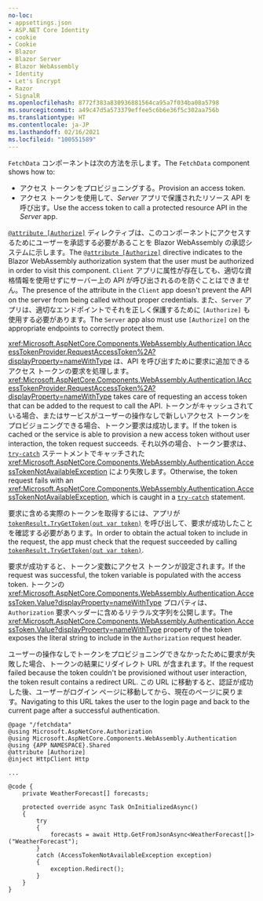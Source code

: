 ```yaml
---
no-loc:
- appsettings.json
- ASP.NET Core Identity
- cookie
- Cookie
- Blazor
- Blazor Server
- Blazor WebAssembly
- Identity
- Let's Encrypt
- Razor
- SignalR
ms.openlocfilehash: 8772f383a830936881564ca95a7f034ba08a5798
ms.sourcegitcommit: a49c47d5a573379effee5c6b6e36f5c302aa756b
ms.translationtype: HT
ms.contentlocale: ja-JP
ms.lasthandoff: 02/16/2021
ms.locfileid: "100551589"
---
```

<span data-ttu-id="35ab5-101">`FetchData` コンポーネントは次の方法を示します。</span><span class="sxs-lookup"><span data-stu-id="35ab5-101">The `FetchData` component shows how to:</span></span>

* <span data-ttu-id="35ab5-102">アクセス トークンをプロビジョニングする。</span><span class="sxs-lookup"><span data-stu-id="35ab5-102">Provision an access token.</span></span>
* <span data-ttu-id="35ab5-103">アクセス トークンを使用して、*Server* アプリで保護されたリソース API を呼び出す。</span><span class="sxs-lookup"><span data-stu-id="35ab5-103">Use the access token to call a protected resource API in the *Server* app.</span></span>

<span data-ttu-id="35ab5-104">[`@attribute [Authorize]`](xref:mvc/views/razor#attribute) ディレクティブは、このコンポーネントにアクセスするためにユーザーを承認する必要があることを Blazor WebAssembly の承認システムに示します。</span><span class="sxs-lookup"><span data-stu-id="35ab5-104">The [`@attribute [Authorize]`](xref:mvc/views/razor#attribute) directive indicates to the Blazor WebAssembly authorization system that the user must be authorized in order to visit this component.</span></span> <span data-ttu-id="35ab5-105">`Client` アプリに属性が存在しても、適切な資格情報を使用せずにサーバー上の API が呼び出されるのを防ぐことはできません。</span><span class="sxs-lookup"><span data-stu-id="35ab5-105">The presence of the attribute in the `Client` app doesn't prevent the API on the server from being called without proper credentials.</span></span> <span data-ttu-id="35ab5-106">また、`Server` アプリは、適切なエンドポイントでそれを正しく保護するために `[Authorize]` も使用する必要があります。</span><span class="sxs-lookup"><span data-stu-id="35ab5-106">The `Server` app also must use `[Authorize]` on the appropriate endpoints to correctly protect them.</span></span>

<span data-ttu-id="35ab5-107"><xref:Microsoft.AspNetCore.Components.WebAssembly.Authentication.IAccessTokenProvider.RequestAccessToken%2A?displayProperty=nameWithType> は、API を呼び出すために要求に追加できるアクセス トークンの要求を処理します。</span><span class="sxs-lookup"><span data-stu-id="35ab5-107"><xref:Microsoft.AspNetCore.Components.WebAssembly.Authentication.IAccessTokenProvider.RequestAccessToken%2A?displayProperty=nameWithType> takes care of requesting an access token that can be added to the request to call the API.</span></span> <span data-ttu-id="35ab5-108">トークンがキャッシュされている場合、またはサービスがユーザーの操作なしで新しいアクセス トークンをプロビジョニングできる場合、トークン要求は成功します。</span><span class="sxs-lookup"><span data-stu-id="35ab5-108">If the token is cached or the service is able to provision a new access token without user interaction, the token request succeeds.</span></span> <span data-ttu-id="35ab5-109">それ以外の場合、トークン要求は、[`try-catch`](/dotnet/csharp/language-reference/keywords/try-catch) ステートメントでキャッチされた <xref:Microsoft.AspNetCore.Components.WebAssembly.Authentication.AccessTokenNotAvailableException> により失敗します。</span><span class="sxs-lookup"><span data-stu-id="35ab5-109">Otherwise, the token request fails with an <xref:Microsoft.AspNetCore.Components.WebAssembly.Authentication.AccessTokenNotAvailableException>, which is caught in a [`try-catch`](/dotnet/csharp/language-reference/keywords/try-catch) statement.</span></span>

<span data-ttu-id="35ab5-110">要求に含める実際のトークンを取得するには、アプリが [`tokenResult.TryGetToken(out var token)`](xref:Microsoft.AspNetCore.Components.WebAssembly.Authentication.AccessTokenResult.TryGetToken%2A) を呼び出して、要求が成功したことを確認する必要があります。</span><span class="sxs-lookup"><span data-stu-id="35ab5-110">In order to obtain the actual token to include in the request, the app must check that the request succeeded by calling [`tokenResult.TryGetToken(out var token)`](xref:Microsoft.AspNetCore.Components.WebAssembly.Authentication.AccessTokenResult.TryGetToken%2A).</span></span>

<span data-ttu-id="35ab5-111">要求が成功すると、トークン変数にアクセス トークンが設定されます。</span><span class="sxs-lookup"><span data-stu-id="35ab5-111">If the request was successful, the token variable is populated with the access token.</span></span> <span data-ttu-id="35ab5-112">トークンの <xref:Microsoft.AspNetCore.Components.WebAssembly.Authentication.AccessToken.Value?displayProperty=nameWithType> プロパティは、`Authorization` 要求ヘッダーに含めるリテラル文字列を公開します。</span><span class="sxs-lookup"><span data-stu-id="35ab5-112">The <xref:Microsoft.AspNetCore.Components.WebAssembly.Authentication.AccessToken.Value?displayProperty=nameWithType> property of the token exposes the literal string to include in the `Authorization` request header.</span></span>

<span data-ttu-id="35ab5-113">ユーザーの操作なしでトークンをプロビジョニングできなかったために要求が失敗した場合、トークンの結果にリダイレクト URL が含まれます。</span><span class="sxs-lookup"><span data-stu-id="35ab5-113">If the request failed because the token couldn't be provisioned without user interaction, the token result contains a redirect URL.</span></span> <span data-ttu-id="35ab5-114">この URL に移動すると、認証が成功した後、ユーザーがログイン ページに移動してから、現在のページに戻ります。</span><span class="sxs-lookup"><span data-stu-id="35ab5-114">Navigating to this URL takes the user to the login page and back to the current page after a successful authentication.</span></span>

```razor
@page "/fetchdata"
@using Microsoft.AspNetCore.Authorization
@using Microsoft.AspNetCore.Components.WebAssembly.Authentication
@using {APP NAMESPACE}.Shared
@attribute [Authorize]
@inject HttpClient Http

...

@code {
    private WeatherForecast[] forecasts;

    protected override async Task OnInitializedAsync()
    {
        try
        {
            forecasts = await Http.GetFromJsonAsync<WeatherForecast[]>("WeatherForecast");
        }
        catch (AccessTokenNotAvailableException exception)
        {
            exception.Redirect();
        }
    }
}
```
